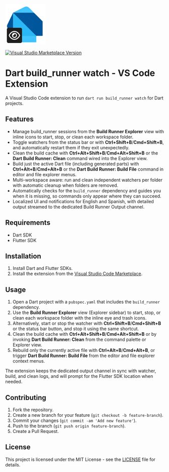 ![Dart build_runner watch Icon](icon.png)

[![Visual Studio Marketplace Version](https://img.shields.io/visual-studio-marketplace/v/ChargerDevs.dart-build-runner-watch.svg?label=VS%20Code%20Marketplace&logo=visual-studio-code)](https://marketplace.visualstudio.com/items?itemName=ChargerDevs.dart-build-runner-watch)

# Dart build_runner watch - VS Code Extension

A Visual Studio Code extension to run `dart run build_runner watch` for Dart projects.

## Features

- Manage build_runner sessions from the **Build Runner Explorer** view with inline icons to start, stop, or clean each workspace folder.
- Toggle watchers from the status bar or with **Ctrl+Shift+B**/**Cmd+Shift+B**, and automatically restart them if they exit unexpectedly.
- Clean the build cache with **Ctrl+Alt+Shift+B**/**Cmd+Alt+Shift+B** or the **Dart Build Runner: Clean** command wired into the Explorer view.
- Build just the active Dart file (including generated parts) with **Ctrl+Alt+B**/**Cmd+Alt+B** or the **Dart Build Runner: Build File** command in editor and file explorer menus.
- Multi-workspace aware: run and clean independent watchers per folder with automatic cleanup when folders are removed.
- Automatically checks for the `build_runner` dependency and guides you when it is missing, so commands only appear where they can succeed.
- Localized UI and notifications for English and Spanish, with detailed output streamed to the dedicated Build Runner Output channel.

## Requirements

- Dart SDK
- Flutter SDK

## Installation

1. Install Dart and Flutter SDKs.
2. Install the extension from the [Visual Studio Code Marketplace](https://marketplace.visualstudio.com/items?itemName=ChargerDevs.dart-build-runner-watch).

## Usage

1. Open a Dart project with a `pubspec.yaml` that includes the `build_runner` dependency.
2. Use the **Build Runner Explorer** view (Explorer sidebar) to start, stop, or clean each workspace folder with the inline eye and trash icons.
3. Alternatively, start or stop the watcher with **Ctrl+Shift+B**/**Cmd+Shift+B** or the status bar button, and stop it using the same shortcut.
4. Clean the build cache with **Ctrl+Alt+Shift+B**/**Cmd+Alt+Shift+B** or by invoking **Dart Build Runner: Clean** from the command palette or Explorer view.
5. Rebuild only the currently active file with **Ctrl+Alt+B**/**Cmd+Alt+B**, or trigger **Dart Build Runner: Build File** from the editor and file explorer context menus.

The extension keeps the dedicated output channel in sync with watcher, build, and clean logs, and will prompt for the Flutter SDK location when needed.

## Contributing

1. Fork the repository.
2. Create a new branch for your feature (`git checkout -b feature-branch`).
3. Commit your changes (`git commit -am 'Add new feature'`).
4. Push to the branch (`git push origin feature-branch`).
5. Create a Pull Request.

## License

This project is licensed under the MIT License - see the [LICENSE](LICENSE) file for details.
